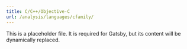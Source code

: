 ```yaml
---
title: C/C++/Objective-C
url: /analysis/languages/cfamily/
---
```


This is a placeholder file. It is required for Gatsby, but its content will be dynamically replaced.
